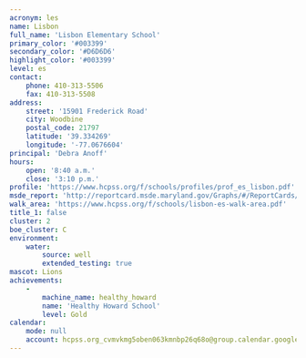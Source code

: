 ```yaml
---
acronym: les
name: Lisbon
full_name: 'Lisbon Elementary School'
primary_color: '#003399'
secondary_color: '#D6D6D6'
highlight_color: '#003399'
level: es
contact:
    phone: 410-313-5506
    fax: 410-313-5508
address:
    street: '15901 Frederick Road'
    city: Woodbine
    postal_code: 21797
    latitude: '39.334269'
    longitude: '-77.0676604'
principal: 'Debra Anoff'
hours:
    open: '8:40 a.m.'
    close: '3:10 p.m.'
profile: 'https://www.hcpss.org/f/schools/profiles/prof_es_lisbon.pdf'
msde_report: 'http://reportcard.msde.maryland.gov/Graphs/#/ReportCards/ReportCardSchool/1//1/13/0407/'
walk_area: 'https://www.hcpss.org/f/schools/lisbon-es-walk-area.pdf'
title_1: false
cluster: 2
boe_cluster: C
environment:
    water:
        source: well
        extended_testing: true
mascot: Lions
achievements:
    -
        machine_name: healthy_howard
        name: 'Healthy Howard School'
        level: Gold
calendar:
    mode: null
    account: hcpss.org_cvmvkmg5oben063kmnbp26q68o@group.calendar.google.com
---
```

